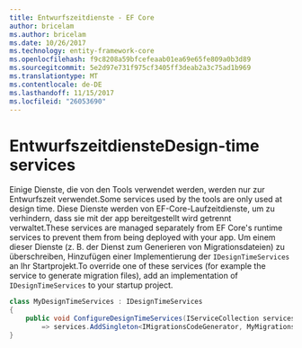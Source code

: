 ```yaml
---
title: Entwurfszeitdienste - EF Core
author: bricelam
ms.author: bricelam
ms.date: 10/26/2017
ms.technology: entity-framework-core
ms.openlocfilehash: f9c8208a59bfcefeaab01ea69e65fe809a0b3d89
ms.sourcegitcommit: 5e2d97e731f975cf3405ff3deab2a3c75ad1b969
ms.translationtype: MT
ms.contentlocale: de-DE
ms.lasthandoff: 11/15/2017
ms.locfileid: "26053690"
---
```

<a name="design-time-services"></a><span data-ttu-id="d6bff-102">Entwurfszeitdienste</span><span class="sxs-lookup"><span data-stu-id="d6bff-102">Design-time services</span></span>
====================
<span data-ttu-id="d6bff-103">Einige Dienste, die von den Tools verwendet werden, werden nur zur Entwurfszeit verwendet.</span><span class="sxs-lookup"><span data-stu-id="d6bff-103">Some services used by the tools are only used at design time.</span></span> <span data-ttu-id="d6bff-104">Diese Dienste werden von EF-Core-Laufzeitdienste, um zu verhindern, dass sie mit der app bereitgestellt wird getrennt verwaltet.</span><span class="sxs-lookup"><span data-stu-id="d6bff-104">These services are managed separately from EF Core's runtime services to prevent them from being deployed with your app.</span></span> <span data-ttu-id="d6bff-105">Um einem dieser Dienste (z. B. der Dienst zum Generieren von Migrationsdateien) zu überschreiben, Hinzufügen einer Implementierung der `IDesignTimeServices` an Ihr Startprojekt.</span><span class="sxs-lookup"><span data-stu-id="d6bff-105">To override one of these services (for example the service to generate migration files), add an implementation of `IDesignTimeServices` to your startup project.</span></span>

``` csharp
class MyDesignTimeServices : IDesignTimeServices
{
    public void ConfigureDesignTimeServices(IServiceCollection services)
        => services.AddSingleton<IMigrationsCodeGenerator, MyMigrationsCodeGenerator>()
}
```
